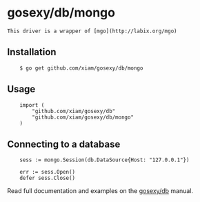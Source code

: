 # gosexy/db/mongo

	This driver is a wrapper of [mgo](http://labix.org/mgo)

## Installation

		$ go get github.com/xiam/gosexy/db/mongo

## Usage

		import (
			"github.com/xiam/gosexy/db"
			"github.com/xiam/gosexy/db/mongo"
		)

## Connecting to a database

		sess := mongo.Session(db.DataSource{Host: "127.0.0.1"})

		err := sess.Open()
		defer sess.Close()

Read full documentation and examples on the [gosexy/db](/xiam/gosexy/tree/master/db) manual.
